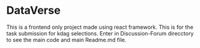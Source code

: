 # DataVerse
This is a frontend only project made using react framework. 
This is for the task submission for kdag selections.
Enter in Discussion-Forum direcctory to see the main code and main Readme.md file.
